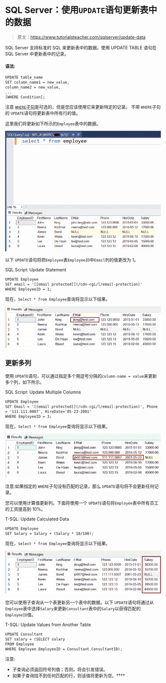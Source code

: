 # SQL Server：使用`UPDATE`语句更新表中的数据

> 原文：<https://www.tutorialsteacher.com/sqlserver/update-data>

SQL Server 支持标准的 SQL 来更新表中的数据。使用 UPDATE TABLE 语句在 SQL Server 中更新表中的记录。

#### 语法:

```
UPDATE table_name
SET column_name1 = new_value,
column_name2 = new_value,
...
[WHERE Condition]; 
```

注意 [`WHERE`子句](/sqlserver/where-clause)是可选的，但是您应该使用它来更新特定的记录。 不带 `WHERE`子句的 `UPDATE`语句将更新表中所有行的值。

这里我们将更新如下所示的`Employee`表中的数据。

[![](img/2dd0d4f4dac2630c6b287f82b81c4462.png)](../../Content/images/sqlserver/insert3.png)

以下 `UPDATE`语句将把`Employee`表`EmployeeID`中`Email`列的值更改为 1。

SQL Script: Update Statement 

```
UPDATE Employee
SET email = '[[email protected]](/cdn-cgi/l/email-protection)'
WHERE EmployeeID = 1; 
```

现在，`Select * from Employee`查询将显示以下结果。

[![](img/7213cc632af03414feffad803c8ca6c0.png)](../../Content/images/sqlserver/update1.png)

## 更新多列

使用 `UPDATE`语句，可以通过指定多个用逗号分隔的`column-name = value`来更新多个列，如下所示。

SQL Script: Update Multiple Columns 

```
UPDATE Employee
SET Email = '[[email protected]](/cdn-cgi/l/email-protection)', Phone = '111.111.0007', HireDate='05-23-2001'
WHERE EmployeeID = 3; 
```

现在，`Select * from Employee`查询将显示以下结果。

[![](img/24529b6283351811500394369e8bfc81.png)](../../Content/images/sqlserver/update2.png)

注意:如果指定的 `WHERE`子句没有匹配的记录，那么 `UPDATE`语句将不会更新任何记录。

您可以使用计算值更新列。下面将使用一个 `UPDATE`语句将`Employee`表中所有员工的工资提高到 10%。

T-SQL: Update Calculated Data 

```
UPDATE Employee 
SET Salary = Salary + (Salary * 10/100); 
```

现在，`Select * from Employee`查询将显示以下结果。

[![](img/c9af5e66d0cd6e147fde6e8f4c7e2746.png)](../../Content/images/sqlserver/update3.png)

您可以使用子查询从一个表更新另一个表中的数据。以下 `UPDATE`语句将通过从`Employee`表中选择`Salary`来更新`Consultant`表中的`Salary`以获得匹配的`EmployeeID`值。

T-SQL: Update Values from Another Table 

```
UPDATE Consultant
SET salary = (SELECT salary
FROM Employee 
WHERE Employee.EmployeeID = Consultant.ConsultantID); 
```

注意:

*   子查询必须返回符号列值；否则，将会引发错误。
*   如果子查询找不到任何匹配的行，则该值将更新为空。****